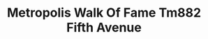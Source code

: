 ---
title: Metropolis Walk Of Fame Tm882 Fifth Avenue
designer: To Market
image_primary: img/WalkOfFame_fifth%20avenue%20tm882_W.jpg
href: https://www.tomkt.com/atmosphere-metropolis-swatches
description: "Straight%20Edge%20Tile%3A%2038%22%20x%2038%22%20Interlocking%20Tile%3A%2037%22%20x%2037%22"
tags: 
  - to-market
  - rubber-flooring-metropolis
category: rubber-flooring-metropolis
subtitle: 
manufacturer: ToMarket
slug: /manufacturers/to-market/rubber-flooring-metropolis/to-market-metropolis-walk-of-fame-tm-882-fifth-avenue
---